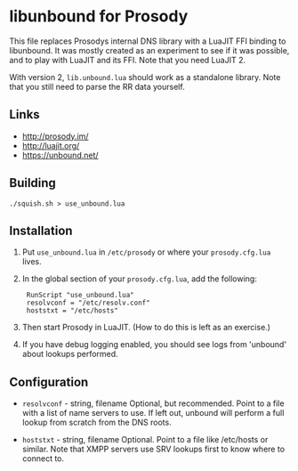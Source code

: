 libunbound for Prosody
======================

This file replaces Prosodys internal DNS library with a LuaJIT FFI binding to
libunbound.  It was mostly created as an experiment to see if it was possible,
and to play with LuaJIT and its FFI.  Note that you need LuaJIT 2.

With version 2, `lib.unbound.lua` should work as a standalone library.  Note that
you still need to parse the RR data yourself.

Links
-----

* <http://prosody.im/>
* <http://luajit.org/>
* <https://unbound.net/>

Building
--------

`./squish.sh > use_unbound.lua`

Installation
------------

1. Put `use_unbound.lua` in `/etc/prosody` or where your `prosody.cfg.lua` lives.
2. In the global section of your `prosody.cfg.lua`, add the following:

		RunScript "use_unbound.lua"
		resolvconf = "/etc/resolv.conf"
		hoststxt = "/etc/hosts"

3. Then start Prosody in LuaJIT. (How to do this is left as an exercise.)
4. If you have debug logging enabled, you should see logs from 'unbound' about
	lookups performed.

Configuration
-------------

* `resolvconf` - string, filename
	Optional, but recommended. Point to a file with a list of name servers to use.
	If left out, unbound will perform a full lookup from scratch from the DNS roots.

* `hoststxt` - string, filename
	Optional. Point to a file like /etc/hosts or similar. Note that XMPP servers use
	SRV lookups first to know where to connect to.
